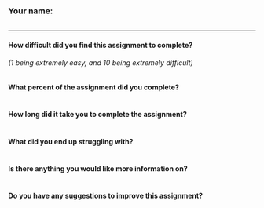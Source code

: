 ### Your name:

```

```

---

#### How difficult did you find this assignment to complete?
_(1 being extremely easy, and 10 being extremely difficult)_

```

```

#### What percent of the assignment did you complete?

```

```

#### How long did it take you to complete the assignment?

```

```

#### What did you end up struggling with?

```

```

#### Is there anything you would like more information on?

```

```

#### Do you have any suggestions to improve this assignment?

```

```